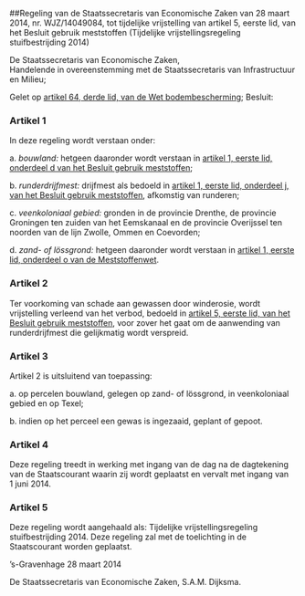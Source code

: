 <meta http-equiv='Content-Type' content='text/html; charset=utf-8' />

##Regeling van de Staatssecretaris van Economische Zaken van 28 maart 2014, nr. WJZ/14049084, tot tijdelijke vrijstelling van artikel 5, eerste lid, van het Besluit gebruik meststoffen (Tijdelijke vrijstellingsregeling stuifbestrijding 2014)

De Staatssecretaris van Economische Zaken,  
Handelende in overeenstemming met de Staatssecretaris van Infrastructuur en Milieu;

Gelet op [artikel 64, derde lid, van de Wet bodembescherming](../../../../../../wet/wet/bodembescherming/BWBR0003994/README.md);
Besluit:    

### Artikel  1  

In deze regeling wordt verstaan onder: 

a.  *bouwland:* hetgeen daaronder wordt verstaan in [artikel 1, eerste lid, onderdeel d van het Besluit gebruik meststoffen](../../../../../../AMvB/besluit/gebruik/meststoffen/BWBR0009066/README.md);  

b.  *runderdrijfmest:* drijfmest als bedoeld in [artikel 1, eerste lid, onderdeel j, van het Besluit gebruik meststoffen](../../../../../../AMvB/besluit/gebruik/meststoffen/BWBR0009066/README.md), afkomstig van runderen;  

c.  *veenkoloniaal gebied:* gronden in de provincie Drenthe, de provincie Groningen ten zuiden van het Eemskanaal en de provincie Overijssel ten noorden van de lijn Zwolle, Ommen en Coevorden;  

d.  *zand- of lössgrond:* hetgeen daaronder wordt verstaan in [artikel 1, eerste lid, onderdeel o van de Meststoffenwet](../../../../../../wet/meststoffenwet/BWBR0004054/README.md).   

### Artikel  2  

Ter voorkoming van schade aan gewassen door winderosie, wordt vrijstelling verleend van het verbod, bedoeld in [artikel 5, eerste lid, van het Besluit gebruik meststoffen](../../../../../../AMvB/besluit/gebruik/meststoffen/BWBR0009066/README.md), voor zover het gaat om de aanwending van runderdrijfmest die gelijkmatig wordt verspreid. 

### Artikel  3  

Artikel 2 is uitsluitend van toepassing: 

a. op percelen bouwland, gelegen op zand- of lössgrond, in veenkoloniaal gebied en op Texel;  

b. indien op het perceel een gewas is ingezaaid, geplant of gepoot.   

### Artikel  4  

Deze regeling treedt in werking met ingang van de dag na de dagtekening van de Staatscourant waarin zij wordt geplaatst en vervalt met ingang van 1 juni 2014. 

### Artikel  5  

Deze regeling wordt aangehaald als: Tijdelijke vrijstellingsregeling stuifbestrijding 2014. 
Deze regeling zal met de toelichting in de Staatscourant worden geplaatst.   

’s-Gravenhage 
28 maart 2014   

De 
Staatssecretaris van Economische Zaken, 
S.A.M. Dijksma.     
